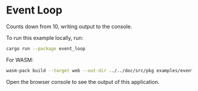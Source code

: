# Event Loop

Counts down from 10, writing output to the console.

To run this example locally, run:

```bash
cargo run --package event_loop
```

For WASM:

```bash
wasm-pack build --target web --out-dir ../../doc/src/pkg examples/event_loop
```

Open the browser console to see the output of this application.

<script type="module">
import init, * as exports from '../pkg/event_loop.js';
window.onload = async function() {
    await init();
    exports.run();
};
</script>

